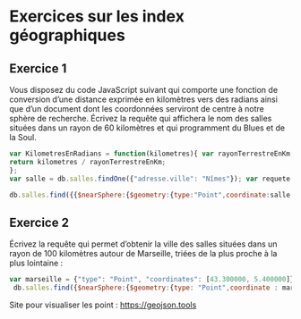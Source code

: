 # Exercices sur les index géographiques

## Exercice 1

Vous disposez du code JavaScript suivant qui comporte une fonction de conversion d’une distance exprimée en kilomètres vers des radians ainsi que d’un document dont les coordonnées serviront de centre à notre sphère de recherche. Écrivez la requête qui affichera le nom des salles situées dans un rayon de 60 kilomètres et qui programment du Blues et de la Soul.

```js
var KilometresEnRadians = function(kilometres){ var rayonTerrestreEnKm = 6371;
return kilometres / rayonTerrestreEnKm;
};
var salle = db.salles.findOne({"adresse.ville": "Nîmes"}); var requete = { ... };

db.salles.find({{$nearSphere:{$geometry:{type:"Point",coordinate:salle.coordinates}}},{$and:[{styles:"Blues"},styles: "Soul"]},$maxDistance:"60000"},{_id:false,nom:true});
```

## Exercice 2

Écrivez la requête qui permet d’obtenir la ville des salles situées dans un rayon de 100 kilomètres autour de Marseille, triées de la plus proche à la plus lointaine :

```js
var marseille = {"type": "Point", "coordinates": [43.300000, 5.400000]}
 db.salles.find({$nearSphere:{$geometry:{type: "Point",coordinate : marseille.coordinates},$minDistance:0,$maxDistance:100000}},{"adresse.ville":true})
```

Site pour visualiser les point : <https://geojson.tools>
